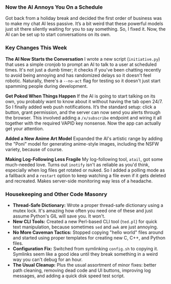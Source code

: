 ### Now the AI Annoys You On a Schedule

Got back from a holiday break and decided the first order of business was to make my chat AI less passive. It’s a bit weird that these powerful models just sit there silently waiting for you to say something. So, I fixed it. Now, the AI can be set up to start conversations on its own.

### Key Changes This Week

**The AI Now Starts the Conversation**
I wrote a new script (`initiative.py`) that uses a simple cronjob to prompt an AI to talk to a user at scheduled times. It's not just a dumb timer; it checks if you've been chatting recently to avoid being annoying and has randomized delays so it doesn't feel robotic. Naturally, there's a `--no-act` flag for testing so it doesn't just start spamming people during development.

**Get Poked When Things Happen**
If the AI is going to start talking on its own, you probably want to know about it without having the tab open 24/7. So I finally added web push notifications. It’s the standard setup: click a button, grant permission, and the server can now send you alerts through the browser. This involved adding a `/x/subscribe` endpoint and wiring it all together with the required VAPID key nonsense. Now the app can actually get your attention.

**Added a New Anime Art Model**
Expanded the AI's artistic range by adding the "Poni" model for generating anime-style images, including the NSFW variety, because of course.

**Making Log-Following Less Fragile**
My log-following tool, `atail`, got some much-needed love. Turns out `inotify` isn't as reliable as you'd think, especially when log files get rotated or nuked. So I added a polling mode as a fallback and a `restart` option to keep watching a file even if it gets deleted and recreated. Makes server-side monitoring way less of a headache.

### Housekeeping and Other Code Masonry

*   **Thread-Safe Dictionary:** Wrote a proper thread-safe dictionary using a mutex lock. It's amazing how often you need one of these and just assume Python's GIL will save you. It won't.
*   **New CLI Tools:** Created a new Perl-based CLI tool (`ted.pl`) for quick text manipulation, because sometimes `sed` and `awk` are just annoying.
*   **No More Caveman Tactics:** Stopped copying "hello world" files around and started using proper templates for creating new C, C++, and Python files.
*   **Configuration Fix:** Switched from symlinking `config.sh` to copying it. Symlinks seem like a good idea until they break something in a weird way you can't debug for an hour.
*   **The Usual Cleanup:** Plus the usual assortment of minor fixes: better path cleaning, removing dead code and UI buttons, improving log messages, and adding a quick disk speed test script.
